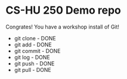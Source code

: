 # CS-HU 250 Demo repo


Congrates! You have a workshop install of Git!

- git clone - DONE
- git add - DONE
- git commit - DONE
- git log - DONE
- git push - DONE
- git pull - DONE
